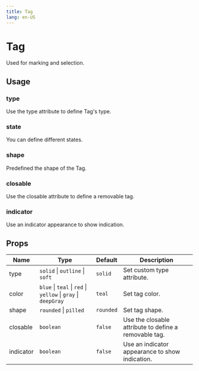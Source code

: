 ```yaml
---
title: Tag
lang: en-US
---
```


# Tag

Used for marking and selection.

## Usage

### type

Use the type attribute to define Tag's type.

<demo src="../../../example/tag/types.vue"></demo>

### state

You can define different states.

<demo src="../../../example/tag/states.vue"></demo>

### shape

Predefined the shape of the Tag.

<demo src="../../../example/tag/shapes.vue"></demo>

### closable

Use the closable attribute to define a removable tag.

<demo src="../../../example/tag/closable.vue"></demo>

### indicator

Use an indicator appearance to show indication.

<demo src="../../../example/tag/indicator.vue"></demo>

## Props

| Name      | Type                                                          | Default   | Description                                           |
| --------- | ------------------------------------------------------------- | --------- | ----------------------------------------------------- |
| type      | `solid` \| `outline` \| `soft`                                | `solid`   | Set custom type attribute.                            |
| color     | `blue` \| `teal` \| `red` \| `yellow` \| `gray` \| `deepGray` | `teal`    | Set tag color.                                        |
| shape     | `rounded` \| `pilled`                                         | `rounded` | Set tag shape.                                        |
| closable  | `boolean`                                                     | `false`   | Use the closable attribute to define a removable tag. |
| indicator | `boolean`                                                     | `false`   | Use an indicator appearance to show indication.       |
